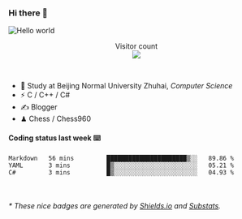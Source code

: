 ### Hi there 👋

<!--<img src = https://github-readme-stats.vercel.app/api?username=Yousazoe&count_private=true&show_icons=true/>-->

<img src="https://raw.githubusercontent.com/sagar-viradiya/sagar-viradiya/master/resources/banner.png" alt="Hello world">
<p align="center"> 
  Visitor count<br/>
  <img src="https://profile-counter.glitch.me/youszoe/count.svg" />
</p>

<br/>


- 🍻  Study at Beijing Normal University Zhuhai, _Computer Science_
- ⚡  C / C++ / C#
- ✍️  Blogger
- ♟  Chess / Chess960 


#### Coding status last week ⌨️

<!--START_SECTION:waka-->
```text
Markdown   56 mins         ██████████████████████▒░░   89.86 % 
YAML       3 mins          █▒░░░░░░░░░░░░░░░░░░░░░░░   05.21 % 
C#         3 mins          █▒░░░░░░░░░░░░░░░░░░░░░░░   04.93 % 
```
<!--END_SECTION:waka-->

<br/>
<center><img src="http://ghchart.rshah.org/409ba5/yousazoe" alt="" /></center>


<h6>* These nice badges are generated by <a href="https://shields.io/">Shields.io</a> and <a href="https://github.com/spencerwooo/Substats">Substats</a>.</h6>
